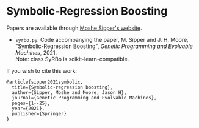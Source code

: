 # Symbolic-Regression Boosting

Papers are available through [Moshe Sipper's website](http://www.moshesipper.com/).

* `syrbo.py`: Code accompanying the paper, M. Sipper and J. H. Moore, "Symbolic-Regression Boosting", *Genetic Programming and Evolvable Machines*, 2021.<br /> 
Note: class SyRBo is scikit-learn-compatible.

If you wish to cite this work:
```
@article{sipper2021symbolic,
  title={Symbolic-regression boosting},
  author={Sipper, Moshe and Moore, Jason H},
  journal={Genetic Programming and Evolvable Machines},
  pages={1--25},
  year={2021},
  publisher={Springer}
}
```
